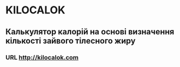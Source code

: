 # KILOCALOK
## Калькулятор калорій на основі визначення кількості зайвого тілесного жиру
### URL http://kilocalok.com
